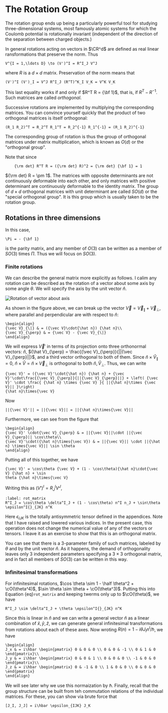 # The Rotation Group

The rotation group ends up being a particularly powerful tool for studying three-dimensional systems, most famously atomic systems for which the Coulomb potential is rotationally invariant (independent of the direction of the separation between charged objects.)

In general rotations acting on vectors in $\CR^d$ are defined as real linear ransformations that preserve the norm. Thus
```{math} 
V^{I = 1,\ldots D} \to (V')^I = R^I_J V^J
```
where $R$ is a $d \times d$ matrix. Preservation of the norm means that
```{math}
(V')^I (V')_I = V^J R^I_J (R^T)^K_I V_K = V^K V_K
```
This last equality works if and only if $R^T R = {\bf 1}$, that is, if $R^T - R^{-1}$. Such matrices are called *orthogonal*.

Successive rotations are implemented by multiplying the corresponding matrices. You can convince yourself quickly that the product of two orthogonal matrices is itself orthogonal:
```{math} 
(R_1 R_2)^T = R_2^T R_1^T = R_2^{-1} R_1^{-1} = (R_1 R_2)^{-1}
```

The corresponding group of rotation is thus the group of orthogonal matrices under matrix multiplication, which is known as $O(d)$ or the "orthogonal group".

Note that since 
```{math}
	{\rm det} R^T R = ({\rm det} R)^2 = {\rm det} {\bf 1} = 1
```
${\rm det} R = \pm 1$. The matrices with opposite determinants are not continuously deformable into each other, and only matrices with positive determinant are continuously deformable to the identity matrix. The group of $d\times d$ orthogonal matrices with unit determinant are called $SO(d)$ or the "special orthogonal group". It is this group which is usually taken to be the rotation group.

## Rotations in three dimensions



In this case, 
```{math}
\Pi = - {\bf 1}
```
is the parity matrix, and any member of $O(3)$ can be written as a member of $SO(3)$ times $\Pi$. Thus we will focus on $SO(3)$.

### Finite rotations

We can describe the general matrix more explicitly as follows. I calim any rotation can be described as the rotation of a vector about some axis by some angle $\theta$. We will specify the axis by the unit vector ${\hat n}$. 

![Rotation of vector about axis](rotation.png)

As shown in the figure above, we can break up the vector ${\vec V} = {\vec V}_{\|} + {\vec V}_{\perp}$, where parallel and perpendicular are with respect to ${\hat n}$:
```{math}
\begin{align}
{\vec V}_{\|} & = ({\vec V}\cdot{\hat n}) {\hat n}\\
{\vec V}_{\perp} & = {\vec V} - {\vec V}_{\|} 
\end{align}
```
We will express ${\vec V}'$ in terms of its projection onto three orthonormal vectors: ${\hat n}$, ${\hat V}_{\perp} = \frac{{\vec V}_{\perp}}{||{\vec V}_{\perp}||}$, and a third vector orthogonal to both of them. Since ${\hat n}\times{\hat V}_{\|} = 0$,
${\hat n}\times{\hat V} = {\hat n}\times {\vec V}_{\perp}$ is orthogonal to both ${\hat n}, {\hat V}_{\perp}$. Thus, we can write
```{math}
{\vec V}' = ({\vec V}'\cdot{\hat n}) {\hat n} + {\vec V}'\cdot\frac{{\vec V}_{\perp}}{||{\vec V}_{\perp}||} + \left( {\vec V}' \cdot \frac{ {\hat n} \times {\vec V} }{ ||{\hat n}\times {\vec V}|| }\right) 
{\hat n}\times{\vec V}
```
Now 
```{math}
||{\vec V}'|| = ||{\vec V}|| = ||{\hat n}\times{\vec V}||
```
Furthermore, we can see from the figure that 
```{math}
\begin{align}
{\vec V}' \cdot{\vec V}_{\perp} & = ||{\vec V}||\cdot ||{\vec V}_{\perp}|| \cos\theta\\
{\vec V}'\cdot({\hat n}\times{\vec V}) & = ||{\vec V}|| \cdot ||{\hat n} \times{\vec V}|| \sin \theta
\end{align}
```
Putting all of this together, we have
```{math}
{\vec V}' = \cos\theta {\vec V} + (1 - \cos\theta){\hat n}\cdot{\vec V} {\hat n} + \sin
theta {\hat n}\times{\vec V}
```
Writing this as $(V')^I = R^I_J V^J$, 
```{math}
:label: rot_matrix
R^I_J = \cos\theta \delta^I_J + (1 - \cos\theta) n^I n_J + \sin\theta \epsilon^I{}_{JK} n^K
```
Here $\epsilon_{IJK}$ is the totally antisymmetric tensor defined in the appendices. Note that I have raised and lowered various indices. In the present case, this operation does not change the numerical value of any of the vectors or tensors. I leave it as an exercise to show that this is an orthogonal matrix.

You can see that there is a 3-parameter family of such matrices, labeled by $\theta$ and by the unit vector ${\hat n}$. As it happens, the demand of orthogonality leaves only 3 independent parameters specifying a $3\times 3$ orthogonal matrix, and in fact all members of $SO(3)$ can be written in this way. 

### Infinitesimal transformations

For infinitesimal rotations, $\cos \theta \sim 1 - \half \theta^2 + \cO(\theta^4)$, $\sin \theta \sim \theta + \cO(\theta^3)$. Putting this into Equation {eq}`rot_matrix` and keeping twerms only up to $\cO(\theta)$, we have
```{math}
R^I_J \sim \delta^I_J + \theta \epsilon^I{}_{JK} n^K 
```
Since this is linear in ${\hat n}$ and we can write a general vector ${\hat n}$ as a linear combination of ${\hat x}, {\hat y}, {\hat z}$, we can generate general infinitesimal transformations from rotations about each of these axes. Now wroting $R(n) = 1 - i \theta J_I n^I/\hbar$, we have
```{math}
\begin{align}
J_x & = i\hbar \begin{pmatrix} 0 & 0 & 0 \\ 0 & 0 & -1 \\ 0 & 1 & 0 \end{pmatrix}\\
J_y & = i\hbar \begin{pmatrix} 0 & 0 & 1 \\ 0 & 0 & 0 \\ -1 & 0 & 0 \end{pmatrix}\\
J_z & = i\hbar \begin{pmatrix} 0 & -1 & 0 \\ 1 & 0 & 0 \\ 0 & 0 & 0 \end{pmatrix}
\end{align}
```
We will see later why we use this normaization by $\hbar$. Finally, recall that the group structure can be built from teh commutation relations of the individual matrices. For these, you can show via brute force that
```{math}
[J_I, J_J] = i\hbar \epsilon_{IJK} J_K
```

